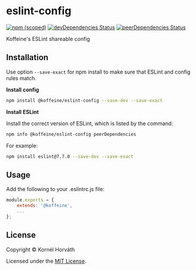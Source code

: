 # eslint-config

[![npm (scoped)](https://img.shields.io/npm/v/@koffeine/eslint-config)](https://www.npmjs.com/package/@koffeine/eslint-config)
[![devDependencies Status](https://david-dm.org/koffeine/eslint-config/dev-status.svg)](https://david-dm.org/koffeine/eslint-config?type=dev)
[![peerDependencies Status](https://david-dm.org/koffeine/eslint-config/peer-status.svg)](https://david-dm.org/koffeine/eslint-config?type=peer)

Koffeine's ESLint shareable config

## Installation

Use option `--save-exact` for npm install to make sure that ESLint and config rules match.

__Install config__

```sh
npm install @koffeine/eslint-config --save-dev --save-exact
```

__Install ESLint__

Install the correct version of ESLint, which is listed by the command:

```sh
npm info @koffeine/eslint-config peerDependencies
```

For example:

```sh
npm install eslint@7.7.0 --save-dev --save-exact
```

## Usage

Add the following to your .eslintrc.js file:

```js
module.exports = {
	extends: '@koffeine',
	...
};
```

## License

Copyright © Kornél Horváth

Licensed under the [MIT License](https://raw.githubusercontent.com/koffeine/eslint-config/master/LICENSE).